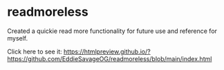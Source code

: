 # readmoreless

Created a quickie read more functionality for future use and reference for myself. 

Click here to see it: https://htmlpreview.github.io/?https://github.com/EddieSavageOG/readmoreless/blob/main/index.html
